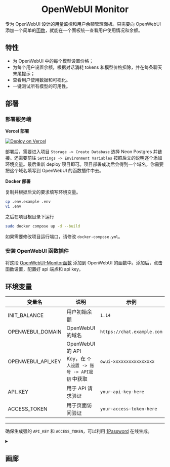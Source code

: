 <div align="center">

# OpenWebUI Monitor

</div>

专为 OpenWebUI 设计的用量监控和用户余额管理面板。只需要向 OpenWebUI 添加一个简单的[函数](https://github.com/VariantConst/OpenWebUI-Monitor/blob/main/functions/openwebui_monitor.py)，就能在一个面板统一查看用户使用情况和余额。

## 特性

- 为 OpenWebUI 中的每个模型设置价格；
- 为每个用户设置余额，根据对话消耗 tokens 和模型价格扣除，并在每条聊天末尾提示；
- 查看用户使用数据和可视化。
- 一键测试所有模型的可用性。

## 部署

### 部署服务端

**Vercel 部署**

[![Deploy on Vercel](https://vercel.com/button)](https://vercel.com/new/clone?repository-url=https%3A%2F%2Fgithub.com%2FVariantConst%2FOpenWebUI-Monitor&project-name=openwebui-monitor&repository-name=OpenWebUI-Monitor)

部署后，需要进入项目 `Storage -> Create Database` 选择 Neon Postgres 并链接。还需要前往 `Settings -> Environment Variables` 按照后文的说明逐个添加环境变量。最后重新 deploy 项目即可。项目部署成功后会得到一个域名，你需要把这个域名填写到 OpenWebUI 的函数插件中去。

**Docker 部署**

复制并根据后文的要求填写环境变量。

```bash
cp .env.example .env
vi .env
```

之后在项目根目录下运行

```bash
sudo docker compose up -d --build
```

如果需要修改项目运行端口，请修改 `docker-compose.yml`。

### 安装 OpenWebUI 函数插件

将这段 [OpenWebUI-Monitor函数](https://github.com/VariantConst/OpenWebUI-Monitor/blob/main/functions/openwebui_monitor.py) 添加到 OpenWebUI 的函数中。添加后，点击函数设置，配置好 api 端点和 api key。

## 环境变量

| 变量名            | 说明                 | 示例                       |
| ----------------- | -------------------- | -------------------------- |
| INIT_BALANCE      | 用户初始余额         | `1.14`                     |
| OPENWEBUI_DOMAIN  | OpenWebUI 的域名     | `https://chat.example.com` |
| OPENWEBUI_API_KEY | OpenWebUI 的 API Key，在 `个人设置 -> 账号 -> API密钥` 中获取 | `owui-xxxxxxxxxxxxxxxx`    |
| API_KEY           | 用于 API 请求验证    | `your-api-key-here`        |
| ACCESS_TOKEN      | 用于页面访问验证     | `your-access-token-here`   |

---

确保生成强的 `API_KEY` 和 `ACCESS_TOKEN`，可以利用 [1Password](https://1password.com/password-generator) 在线生成。

<details>
  <summary><h2>画廊</h2></summary>
  <div style="display: flex; flex-wrap: wrap; justify-content: center;">
    <div style="flex: 1 1 50%; padding: 5px; box-sizing: border-box;">
      <img src="https://github.com/user-attachments/assets/653e2e01-9861-472b-a6c9-4ddcf1e9133a" alt="Gallery Image 1" style="width: 100%; display: block;">
    </div>
    <div style="flex: 1 1 50%; padding: 5px; box-sizing: border-box;">
      <img src="https://github.com/user-attachments/assets/ebacc463-d31a-4cfa-bae2-2e5d05c18483" alt="Gallery Image 2" style="width: 100%; display: block;">
    </div>
    <div style="flex: 1 1 50%; padding: 5px; box-sizing: border-box;">
      <img src="https://github.com/user-attachments/assets/20c7078b-4d12-49ac-b347-35d770abe85e" alt="Gallery Image 3" style="width: 100%; display: block;">
    </div>
    <div style="flex: 1 1 50%; padding: 5px; box-sizing: border-box;">
      <img src="https://github.com/user-attachments/assets/d88d9b44-3254-4189-82ae-ce4fbb6279b8" alt="Gallery Image 4" style="width: 100%; display: block;">
    </div>
    <div style="flex: 1 1 50%; padding: 5px; box-sizing: border-box;">
      <img src="https://github.com/user-attachments/assets/3eec480e-cb73-41f3-9cea-0759d77e30c4" alt="Gallery Image 5" style="width: 100%; display: block;">
    </div>
  </div>
</details>

